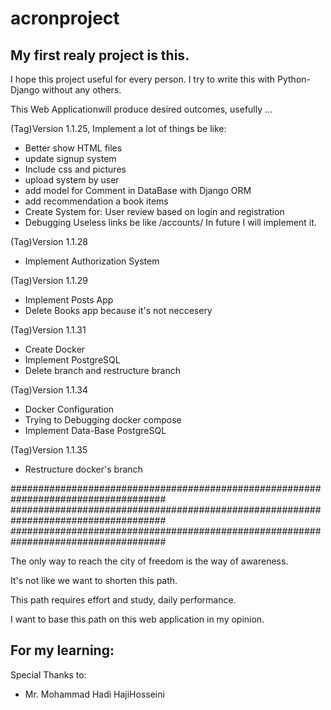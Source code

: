 # acronproject

## My first realy project is this.


I hope this project useful for every person. I try to write this with Python-Django without any others. 

This Web Applicationwill produce desired outcomes, usefully ...


(Tag)Version 1.1.25, Implement a lot of things be like:
- Better show HTML files
- update signup system
- Include css and pictures
- upload system by user
- add model for Comment in DataBase with Django ORM
- add recommendation a book items
- Create System for: User review based on login and registration
- Debugging Useless links be like /accounts/ 
    In future I will implement it.


(Tag)Version 1.1.28
- Implement Authorization System


(Tag)Version 1.1.29
- Implement Posts App
- Delete Books app because it's not neccesery


(Tag)Version 1.1.31
- Create Docker
- Implement PostgreSQL
- Delete branch and restructure branch


(Tag)Version 1.1.34
- Docker Configuration 
- Trying to Debugging docker compose
- Implement Data-Base PostgreSQL

(Tag)Version 1.1.35
- Restructure docker's branch


####################################################################################
####################################################################################
####################################################################################

The only way to reach the city of freedom is the way of awareness.

It's not like we want to shorten this path.

This path requires effort and study, daily performance.

I want to base this path on this web application in my opinion.



## For my learning:

Special Thanks to:
- Mr. Mohammad Hadi HajiHosseini
